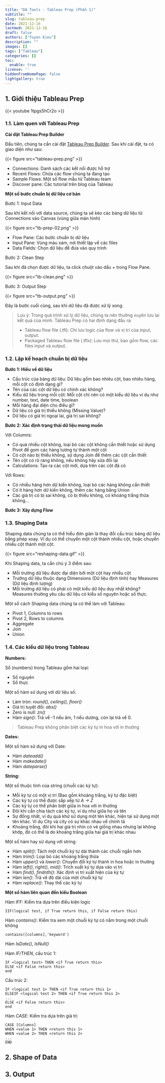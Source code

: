 ```yaml
---
title: "DA Tools - Tableau Prep (Phần 1)"
subtitle: ""
slug: tableau-prep
date: 2021-12-16
lastmod: 2021-12-16
draft: false
authors: ["Tuyen Kieu"]
description: ""
images: []
tags: ["Tableau"]
categories: []
toc:
  enable: true
license: ''  
hiddenFromHomePage: false
lightgallery: true
---
```


<!--more-->

## 1. Giới thiệu Tableau Prep

{{< youtube 1tpgs5hCr2o >}}

### 1.1. Làm quen với Tableau Prep

**Cài đặt Tableau Prep Builder**

Đầu tiên, chúng ta cần cài đặt [Tableau Prep Builder](https://www.tableau.com/support/releases/prep). Sau khi cài đặt, ta có giao diện như sau:

{{< figure src="tableau-prep.png" >}}

- Connections: Danh sách các kết nối được hỗ trợ
- Recent Flows: Chứa các flow chúng ta đang tạo
- Sample Flows: Một số flow mẫu từ Tableau team
- Discover pane: Các tutorial trên blog của Tableau

**Một số bước chuẩn bị dữ liệu cơ bản**

Bước 1: Input Data

Sau khi kết nối với data source, chúng ta sẽ kéo các bảng dữ liệu từ Connections vào Canvas (vùng giữa màn hình)

{{< figure src="tb-prep-02.png" >}}

- Flow Pane: Các bước chuẩn bị dữ liệu
- Input Pane: Vùng màu xám, nơi thiết lập về các files
- Data Fields: Chọn dữ liệu để đưa vào quy trình 

Bước 2: Clean Step

Sau khi đã chọn được dữ liệu, ta click chuột vào dấu *+* trong Flow Pane.

{{< figure src="tb-clean.png" >}}

Bước 3: Output Step

{{< figure src="tb-output.png" >}}


Đây là bước cuối cùng, sau khi dữ liệu đã được xử lý xong. 

> Lưu ý: Trong quá trình xử lý dữ liệu, chúng ta nên thường xuyên lưu lại kết quả của mình. Tableau Prep có hai định dạng đầu ra:
> - Tableau flow file (.tfl): Chỉ lưu logic của flow và vị trí của input, output.
> - Packaged Tableau flow file (.tflx): Lưu mọi thứ, bao gồm flow, các files input và output.

### 1.2. Lập kế hoạch chuẩn bị dữ liệu

**Bước 1: Hiểu về dữ liệu**

- Cấu trúc của bảng dữ liệu: Dữ liệu gồm bao nhiêu cột, bao nhiêu hàng, mỗi cột có định dạng gì?
- Tên của các cột dữ liệu có chính xác không?
- Kiểu dữ liệu trong mỗi cột: Mỗi cột chỉ nên có một kiểu dữ liệu ví dụ như number, text, date time, boolean
- Mỗi hàng đại diện cho điều gì?
- Dữ liệu có giá trị thiếu không (Missing Value)?
- Dữ liệu có giá trị ngoại lai, giá trị sai không?

**Bước 2: Xác định trạng thái dữ liệu mong muốn**

Với Columns:

- Có quá nhiều cột không, loại bỏ các cột không cần thiết hoặc sử dụng Pivot để gom các hàng tương tự thành một cột
- Có cột nào bị thiếu không, sử dụng Join để thêm các cột cần thiết
- Tên cột có rõ ràng không, nếu không hãy sửa đổi lại
- Calculations: Tạo ra các cột mới, dựa trên các cột đã có

Với Rows:

- Có nhiều hàng hơn dữ kiến không, loại bỏ các hàng không cần thiết
- Có ít hàng hơn dữ kiến không, thêm các hàng bằng Union
- Các giá trị có bị sai không, có bị thiếu không, có khoảng trắng thừa không...

**Bước 3: Xây dựng Flow**

### 1.3. Shaping Data

Shaping data chúng ta có thể hiểu đơn giản là thay đổi cấu trúc bảng dữ liệu bằng phép xoay. Ví dụ có thể chuyển một cột thành nhiều cột, hoặc chuyển nhiều cột thành một cột.

{{< figure src="reshaping-data.gif" >}}

Khi Shaping data, ta cần chú ý 3 điểm sau:

- Mỗi trường dữ liệu được đại diện bởi một cột hay nhiều cột
- Trường dữ liệu thuộc dạng Dimensions (Dữ liệu định tính) hay Measures (Dữ liệu định lượng)
- Mỗi trường dữ liệu có phải có một kiểu dữ liệu duy nhất không? Measures thường yêu cầu dữ liệu có kiểu số nguyên hoặc số thực.

Một số cách Shaping data chúng ta có thể làm với Tableau:

- Pivot 1, Columns to rows
- Pivot 2, Rows to columns
- Aggregate
- Join
- Union

### 1.4. Các kiểu dữ liệu trong Tableau

**Numbers:**

Số (numbers) trong Tableau gồm hai loại:

- Số nguyên
- Số thực

Một số hàm sử dụng với dữ liệu số:

- Làm tròn: *round(), ceiling(), floor()*
- Giá trị tuyệt đối: *abs()*
- Zero is null: *zn()*
- Hàm *sign()*: Trả về -1 nếu âm, 1 nếu dương, còn lại trả về 0.

> Tableau Prep không phân biệt các ký tự in hoa với in thường

**Dates:**

Một số hàm sử dụng với Date:

- Hàm *dateadd()*
- Hàm *makedate()*
- Hàm *dateparse()*

**String:**

Một số thuộc tính của string (chuỗi các ký tự):

- Mỗi ký tự có một vị trí (Bao gồm khoảng trắng, ký tự đặc biệt)
- Các ký tự có thể được sắp xếp từ *A -> Z*
- Các ký tự có thể phân biệt giữa in hoa với in thường
- Đôi khi cần chia tách các ký tự, ví dụ như giữa họ và tên
- Sự đồng nhất, ví dụ quá khứ sử dụng một tên khác, hiện tại sử dụng một tên khác. Ví dụ City và city có sự khác nhau về chính tả
- Khoảng trắng, đôi khi hai giá trị nhìn có vẻ giống nhau nhưng lại không khớp, đó có thể là do khoảng trắng giữa hai giá trị khác nhau

Một số hàm hay sử dụng với string:

- Hàm *split()*: Tách một chuỗi ký tự dài thành các chuỗi ngắn hơn
- Hàm *trim()*: Loại bỏ các khoảng trắng thừa
- Hàm *upper()* và *lower()*: Chuyển đổi ký tự thành in hoa hoặc in thường
- Hàm *left()*, *right()*, *mid()*: Trích xuất ký tự dựa vào vị trí
- Hàm *find()*, *findnth()*: Xác định vị trí xuất hiện của ký tự
- Hàm *len()*: Trả về độ dài của một chuỗi ký tự
- Hàm *replace()*: Thay thế các ký tự

**Một số hàm liên quan đến kiểu Boolean**

Hàm IFF: Kiểm tra dựa trên điều kiện logic

```
IIF(logical test, if True return this, if False return this)
```

Hàm *contains()*: Kiểm tra xem một chuỗi ký tự có nằm trong một chuỗi không

```
contains([columns],'keyword')
```

Hàm *IsDate()*, *IsNull()*

Hàm *IF/THEN*, cấu trúc 1:

```
IF <logical test> THEN <if True return this>
ELSE <if False return this>
end
```

Cấu trúc 2:

```
IF <logical test 1> THEN <if True return this 1>
ELSEIF <logical test 2> THEN <if True return this 2>
...
ELSE <if False return this>
end
```


Hàm *CASE*: Kiểm tra dựa trên giá trị

```
CASE [Columns]
WHEN <value 1> THEN <return this 1>
WHEN <value 2> THEN <return this 2>
...
END
```

## 2. Shape of Data

## 3. Output
